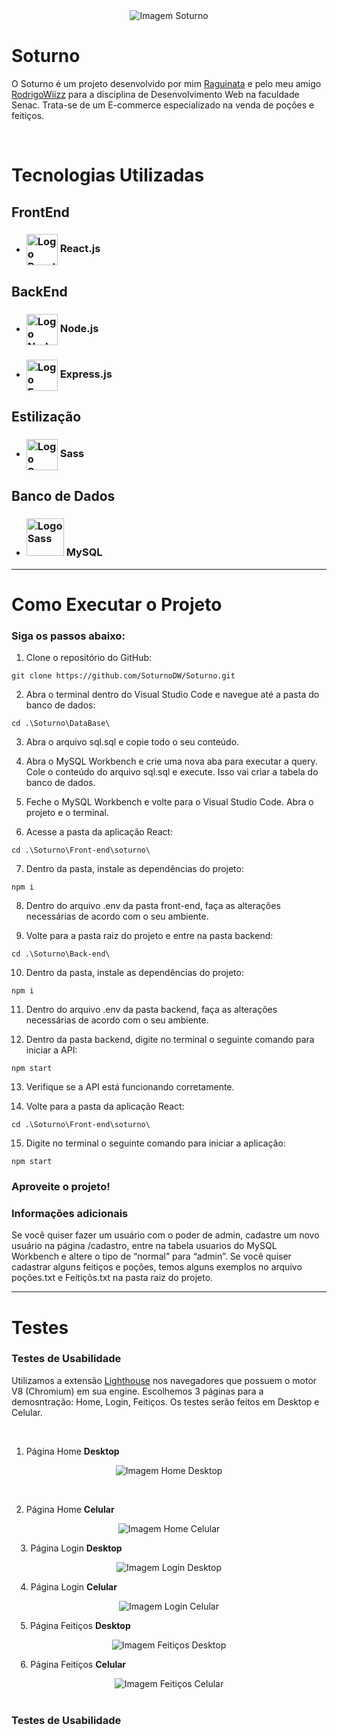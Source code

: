 <div align="center">
  <img src="https://i.imgur.com/oUb55AW.png" alt="Imagem Soturno" />
</div>

# Soturno

O Soturno é um projeto desenvolvido por mim [Raguinata](https://github.com/Raguinata) e pelo meu amigo [RodrigoWiizz](https://github.com/RodrigoWiizz) para a disciplina de Desenvolvimento Web na faculdade Senac. Trata-se de um E-commerce especializado na venda de poções e feitiços.

⠀
# Tecnologias Utilizadas

  ## FrontEnd
  - <h3><img width="50" alt="Logo React" src="https://i.imgur.com/0u6L2DH.png" align="center"/> React.js</h3>

  ## BackEnd
  - <h3><img width="50" alt="Logo Node" src="https://i.imgur.com/SECFfH4.png" align="center"/> Node.js</h3>
  - <h3><img width="50" alt="Logo Express" src="https://i.imgur.com/PgDIUh2.png" align="center"/> Express.js</h3>

  ## Estilização
  - <h3><img width="50" alt="Logo Sass" src="https://i.imgur.com/H86Ucij.png" align="center"/> Sass</h3>

  ## Banco de Dados
  - <h3><img width="60" alt="Logo Sass" src="https://i.imgur.com/SZ9t17a.png" align="alt"/> MySQL</h3>
  ---
# Como Executar o Projeto

### Siga os passos abaixo:

1. Clone o repositório do GitHub:
  ```
  git clone https://github.com/SoturnoDW/Soturno.git
  ```

2. Abra o terminal dentro do Visual Studio Code e navegue até a pasta do banco de dados:
```
cd .\Soturno\DataBase\
```

3. Abra o arquivo sql.sql e copie todo o seu conteúdo.

4. Abra o MySQL Workbench e crie uma nova aba para executar a query. Cole o conteúdo do arquivo sql.sql e execute. Isso vai criar a tabela do banco de dados.

5. Feche o MySQL Workbench e volte para o Visual Studio Code. Abra o projeto e o terminal.

6. Acesse a pasta da aplicação React:
```
cd .\Soturno\Front-end\soturno\
```

7. Dentro da pasta, instale as dependências do projeto:
```
npm i
```

8. Dentro do arquivo .env da pasta front-end, faça as alterações necessárias de acordo com o seu ambiente.

9. Volte para a pasta raiz do projeto e entre na pasta backend:
```
cd .\Soturno\Back-end\
```

10. Dentro da pasta, instale as dependências do projeto:
```
npm i
```

11. Dentro do arquivo .env da pasta backend, faça as alterações necessárias de acordo com o seu ambiente.

12. Dentro da pasta backend, digite no terminal o seguinte comando para iniciar a API:
```
npm start
```

13. Verifique se a API está funcionando corretamente.

14. Volte para a pasta da aplicação React:
```
cd .\Soturno\Front-end\soturno\
```

15. Digite no terminal o seguinte comando para iniciar a aplicação:
```
npm start
```
### Aproveite o projeto!

### Informações adicionais
Se você quiser fazer um usuário com o poder de admin, cadastre um novo usuário na página /cadastro, entre na tabela usuarios do MySQL Workbench e altere o tipo de “normal” para “admin”.
Se você quiser cadastrar alguns feitiços e poções, temos alguns exemplos no arquivo poções.txt e Feitiçõs.txt na pasta raiz do projeto.

---

# Testes

### Testes de Usabilidade

Utilizamos a extensão [Lighthouse](https://chromewebstore.google.com/detail/lighthouse/blipmdconlkpinefehnmjammfjpmpbjk?hl=pt-BR&pli=1) nos navegadores que possuem o motor V8 (Chromium) em sua engine.
Escolhemos 3 páginas para a demosntração: Home, Login, Feitiços. Os testes serão feitos em Desktop e Celular.

⠀

1. Página Home **Desktop**

<div align="center">
  <img src="https://i.imgur.com/tCmZOTc.png" alt="Imagem Home Desktop" />
</div>

⠀

2. Página Home **Celular**

<div align="center">
  <img src="https://i.imgur.com/GtpC1y5.png" alt="Imagem Home Celular" />
</div>

⠀
3. Página Login **Desktop**

<div align="center">
  <img src="https://i.imgur.com/VScUeA0.png" alt="Imagem Login Desktop" />
</div>

⠀
4. Página Login **Celular**

<div align="center">
  <img src="https://i.imgur.com/uV3ZHWI.png" alt="Imagem Login Celular" />
</div>

⠀
5. Página Feitiços **Desktop**

<div align="center">
  <img src="https://i.imgur.com/jEfvw2k.png" alt="Imagem Feitiços Desktop" />
</div>

⠀
6. Página Feitiços **Celular**

<div align="center">
  <img src="https://i.imgur.com/D0udZAx.png" alt="Imagem Feitiços Celular" />
</div>
⠀

### Testes de Usabilidade
